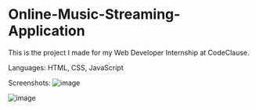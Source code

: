# Online-Music-Streaming-Application

This is the project I made for my Web Developer Internship at CodeClause.

Languages: HTML, CSS, JavaScript

Screenshots:
![image](https://user-images.githubusercontent.com/104165311/206105617-4c1b7ed3-41f8-4441-ba9d-8b32c5c2c9d5.png)

![image](https://user-images.githubusercontent.com/104165311/202895170-5af47ae8-3d42-43c0-82cd-f48d2acf7d39.jpg)
